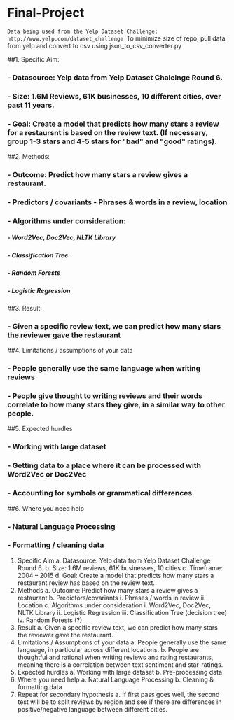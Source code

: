 # Final-Project
`Data being used from the Yelp Dataset Challenge: http://www.yelp.com/dataset_challenge
`To minimize size of repo, pull data from yelp and convert to csv using json_to_csv_converter.py

##1. Specific Aim:
###    - Datasource: Yelp data from Yelp Dataset Chalelnge Round 6.
###    - Size: 1.6M Reviews, 61K businesses, 10 different cities, over past 11 years.
###    - Goal: Create a model that predicts how many stars a review for a restaursnt is based on the review text. (If necessary, group 1-3 stars and 4-5 stars for "bad" and "good" ratings).
##2. Methods:
###    - Outcome: Predict how many stars a review gives a restaurant.
###    - Predictors / covariants - Phrases & words in a review, location
###    - Algorithms under consideration:
#####        - Word2Vec, Doc2Vec, NLTK Library
#####        - Classification Tree
#####        - Random Forests
#####        - Logistic Regression
##3. Result:
###    - Given a specific review text, we can predict how many stars the reviewer gave the restaurant
##4. Limitations / assumptions of your data
###    - People generally use the same language when writing reviews
###    - People give thought to writing reviews and their words correlate to how many stars they give, in a similar way to other people.
##5. Expected hurdles
###    - Working with large dataset
###    - Getting data to a place where it can be processed with Word2Vec or Doc2Vec
###    - Accounting for symbols or grammatical differences
##6. Where you need help
###    - Natural Language Processing
###    - Formatting / cleaning data

1.	Specific Aim
    a.	Datasource: Yelp data from Yelp Dataset Challenge Round 6.
    b.	Size: 1.6M reviews, 61K businesses, 10 cities
    c.	Timeframe: 2004 – 2015
    d.	Goal: Create a model that predicts how many stars a restaurant review has based on the review text.
2.	Methods
    a.	Outcome: Predict how many stars a review gives a restaurant	
    b.	Predictors/covariants
        i.	Phrases / words in review
        ii.	Location
    c.	Algorithms under consideration
        i.	Word2Vec, Doc2Vec, NLTK Library
        ii.	Logistic Regression
        iii.	Classification Tree (decision tree)
        iv.	Random Forests (?)
3.	Result
    a.	Given a specific review text, we can predict how many stars the reviewer gave the restaurant.
4.	Limitations / Assumptions of your data
    a.	People generally use the same language, in particular across different locations.
    b.	People are thoughtful and rational when writing reviews and rating restaurants, meaning there is a correlation between text sentiment and star-ratings.
5.	Expected hurdles
    a.	Working with large dataset
    b.	Pre-processing data
6.	Where you need help
    a.	Natural Language Processing
    b.	Cleaning & formatting data
7.	Repeat for secondary hypothesis
    a.	If first pass goes well, the second test will be to split reviews by region and see if there are differences in positive/negative language between different cities.

